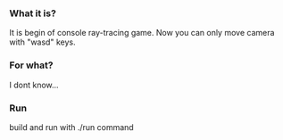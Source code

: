 ### What it is?
It is begin of console ray-tracing game.
Now you can only move camera with "wasd" keys.

### For what?
I dont know...

### Run
build and run with ./run command